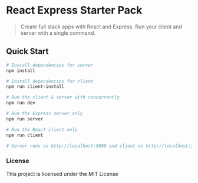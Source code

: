 # React Express Starter Pack

> Create full stack apps with React and Express. Run your client and server with a single command. 

## Quick Start

``` bash
# Install dependencies for server
npm install

# Install dependencies for client
npm run client-install

# Run the client & server with concurrently
npm run dev

# Run the Express server only
npm run server

# Run the React client only
npm run client

# Server runs on http://localhost:5000 and client on http://localhost:3000
```


### License

This project is licensed under the MIT License
